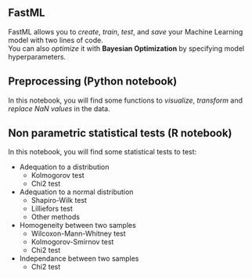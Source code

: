 ## FastML
FastML allows you to *create*, *train*, *test*, and *save* your Machine Learning model with two lines of code.  
You can also *optimize* it with **Bayesian Optimization** by specifying model hyperparameters.

## Preprocessing (Python notebook)
In this notebook, you will find some functions to *visualize*, *transform* and *replace NaN values* in the data.


## Non parametric statistical tests (R notebook)
In this notebook, you will find some statistical tests to test:

* Adequation to a distribution
    * Kolmogorov test
    * Chi2 test
* Adequation to a normal distribution
    * Shapiro-Wilk test
    * Lilliefors test
    * Other methods
* Homogeneity between two samples
    * Wilcoxon-Mann-Whitney test
    * Kolmogorov-Smirnov test
    * Chi2 test
* Independance between two samples
    * Chi2 test

<!--
**clemtarge/clemtarge** is a ✨ _special_ ✨ repository because its `README.md` (this file) appears on your GitHub profile.

Here are some ideas to get you started:

- 🔭 I’m currently working on ...
- 🌱 I’m currently learning ...
- 👯 I’m looking to collaborate on ...
- 🤔 I’m looking for help with ...
- 💬 Ask me about ...
- 📫 How to reach me: ...
- 😄 Pronouns: ...
- ⚡ Fun fact: ...
-->
